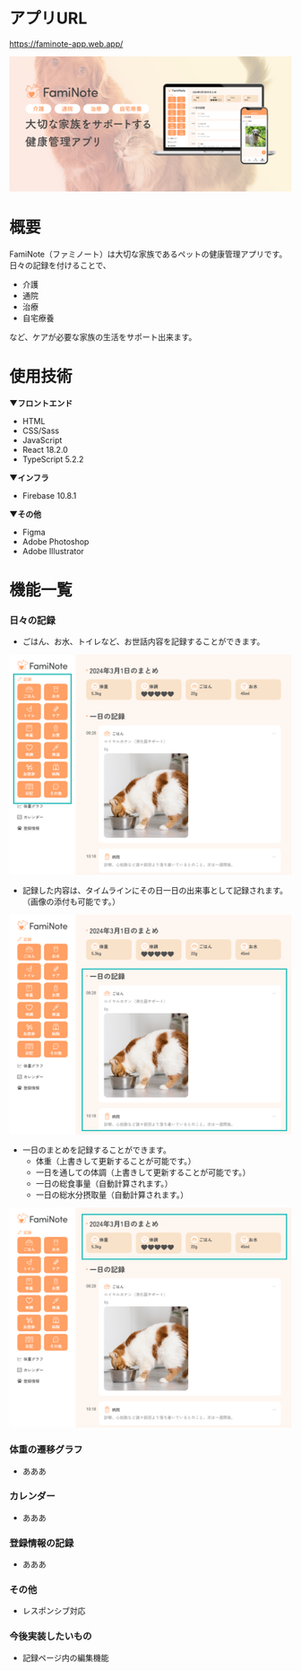 # アプリURL
https://faminote-app.web.app/


![MV](./github_img/fv_wide.png)

# 概要
FamiNote（ファミノート）は大切な家族であるペットの健康管理アプリです。  
日々の記録を付けることで、  
- 介護  
- 通院  
- 治療  
- 自宅療養

など、ケアが必要な家族の生活をサポート出来ます。

# 使用技術
**▼フロントエンド**
- HTML
- CSS/Sass
- JavaScript
- React 18.2.0
- TypeScript 5.2.2


**▼インフラ**
- Firebase 10.8.1


**▼その他**
- Figma
- Adobe Photoshop
- Adobe Illustrator


# 機能一覧
### 日々の記録
- ごはん、お水、トイレなど、お世話内容を記録することができます。

![recordpage-01](./github_img/recordpage-01.png)


- 記録した内容は、タイムラインにその日一日の出来事として記録されます。（画像の添付も可能です。）

![recordpage-02](./github_img/recordpage-02.png)


- 一日のまとめを記録することができます。
  - 体重（上書きして更新することが可能です。）
  - 一日を通しての体調（上書きして更新することが可能です。）
  - 一日の総食事量（自動計算されます。）
  - 一日の総水分摂取量（自動計算されます。）

![recordpage-03](./github_img/recordpage-03.png)


### 体重の遷移グラフ
- あああ

### カレンダー
- あああ


### 登録情報の記録
- あああ

### その他
- レスポンシブ対応

### 今後実装したいもの
- 記録ページ内の編集機能
